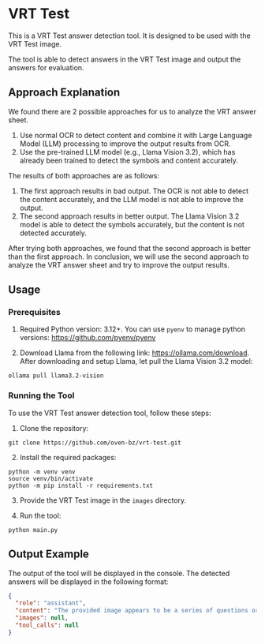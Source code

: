 # VRT Test

This is a VRT Test answer detection tool. It is designed to be used with the VRT Test image.

The tool is able to detect answers in the VRT Test image and output the answers for evaluation.

## Approach Explanation

We found there are 2 possible approaches for us to analyze the VRT answer sheet.

1. Use normal OCR to detect content and combine it with Large Language Model (LLM) processing to improve the output results from OCR.
2. Use the pre-trained LLM model (e.g., Llama Vision 3.2), which has already been trained to detect the symbols and content accurately.

The results of both approaches are as follows:

1. The first approach results in bad output. The OCR is not able to detect the content accurately, and the LLM model is not able to improve the output.
2. The second approach results in better output. The Llama Vision 3.2 model is able to detect the symbols accurately, but the content is not detected accurately.

After trying both approaches, we found that the second approach is better than the first approach. In conclusion, we will use the second approach to analyze the VRT answer sheet and try to improve the output results.

## Usage

### Prerequisites

1. Required Python version: 3.12+. You can use `pyenv` to manage python versions: https://github.com/pyenv/pyenv

2. Download Llama from the following link: https://ollama.com/download. After downloading and setup Llama, let pull the Llama Vision 3.2 model:

```shell
ollama pull llama3.2-vision
```

### Running the Tool

To use the VRT Test answer detection tool, follow these steps:

1. Clone the repository:

```shell
git clone https://github.com/oven-bz/vrt-test.git
```

2. Install the required packages:

```shell
python -m venv venv
source venv/bin/activate
python -m pip install -r requirements.txt
```

3. Provide the VRT Test image in the `images` directory.

4. Run the tool:

```shell
python main.py
```

## Output Example

The output of the tool will be displayed in the console. The detected answers will be displayed in the following format:

```json
{
  "role": "assistant",
  "content": "The provided image appears to be a series of questions or prompts, each with multiple-choice answers. The markings include a cross (X), circle (O), and underscore (_). Here is the list of boxes and their corresponding marked answers:\n\n1. X\n2. O\n3. O\n4. X\n5. _\n6. X\n7. O\n8. X\n9. O\n10. X\n11. O\n12. X\n13. O\n14. X\n15. O\n16. X\n17. O\n18. X\n19. O\n20. X\n21. _\n22. X\n23. O\n24. X\n25. _\n26. O\n27. X\n28. O\n29. X\n30. O\n31. X\n32. O\n33. X\n34. O\n35. X\n36. O\n37. X\n38. O\n39. X\n40. O\n41. X\n42. _\n43. O\n44. X\n45. O\n46. X\n47. O\n48. X\n49. O\n50. _\n51. X\n52. O\n53. X\n54. _\n\nThese marked answers can be used to determine the results of a test or survey, depending on how they were intended to be interpreted.\n\nPlease note that the analysis provided is based solely on the image and does not include any external information or context.",
  "images": null,
  "tool_calls": null
}
```
